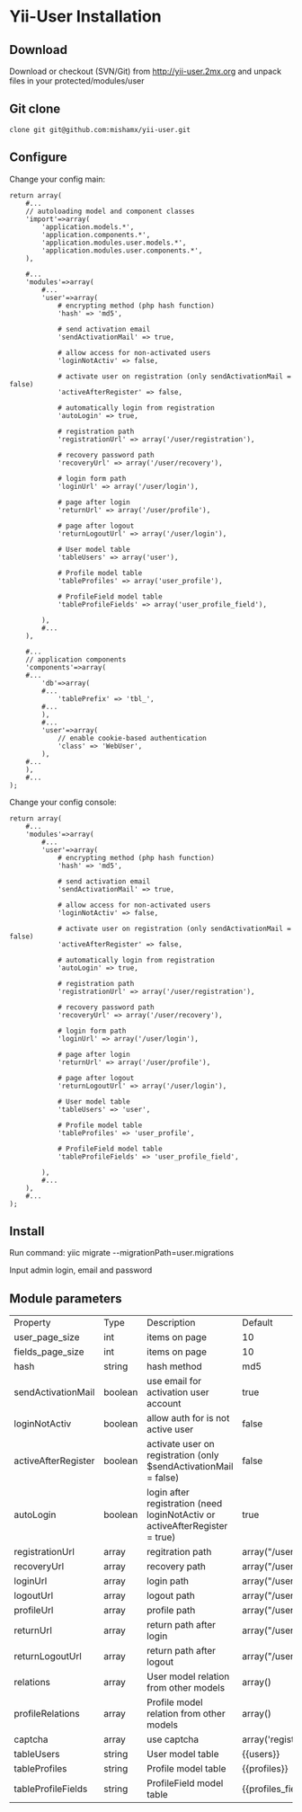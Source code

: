 Yii-User Installation
=====================

Download
--------

Download or checkout (SVN/Git) from http://yii-user.2mx.org and unpack files in your protected/modules/user

Git clone
---------

    clone git git@github.com:mishamx/yii-user.git

Configure
---------

Change your config main:

    return array(
        #...
        // autoloading model and component classes
        'import'=>array(
            'application.models.*',
            'application.components.*',
            'application.modules.user.models.*',
            'application.modules.user.components.*',
        ),

        #...
        'modules'=>array(
            #...
            'user'=>array(
                # encrypting method (php hash function)
                'hash' => 'md5',

                # send activation email
                'sendActivationMail' => true,

                # allow access for non-activated users
                'loginNotActiv' => false,

                # activate user on registration (only sendActivationMail = false)
                'activeAfterRegister' => false,

                # automatically login from registration
                'autoLogin' => true,

                # registration path
                'registrationUrl' => array('/user/registration'),

                # recovery password path
                'recoveryUrl' => array('/user/recovery'),

                # login form path
                'loginUrl' => array('/user/login'),

                # page after login
                'returnUrl' => array('/user/profile'),

                # page after logout
                'returnLogoutUrl' => array('/user/login'),

                # User model table
                'tableUsers' => array('user'),
                    
                # Profile model table
                'tableProfiles' => array('user_profile'),
                    
                # ProfileField model table
                'tableProfileFields' => array('user_profile_field'),

            ),
            #...
        ),

        #...
        // application components
        'components'=>array(
        #...
            'db'=>array(
            #...
                'tablePrefix' => 'tbl_',
            #...
            ),
            #...
            'user'=>array(
                // enable cookie-based authentication
                'class' => 'WebUser',
            ),
        #...
        ),
        #...
    );

Change your config console:

    return array(
        #...
        'modules'=>array(
            #...
            'user'=>array(
                # encrypting method (php hash function)
                'hash' => 'md5',

                # send activation email
                'sendActivationMail' => true,

                # allow access for non-activated users
                'loginNotActiv' => false,

                # activate user on registration (only sendActivationMail = false)
                'activeAfterRegister' => false,

                # automatically login from registration
                'autoLogin' => true,

                # registration path
                'registrationUrl' => array('/user/registration'),

                # recovery password path
                'recoveryUrl' => array('/user/recovery'),

                # login form path
                'loginUrl' => array('/user/login'),

                # page after login
                'returnUrl' => array('/user/profile'),

                # page after logout
                'returnLogoutUrl' => array('/user/login'),

                # User model table
                'tableUsers' => 'user',
                    
                # Profile model table
                'tableProfiles' => 'user_profile',
                    
                # ProfileField model table
                'tableProfileFields' => 'user_profile_field',

            ),
            #...
        ),
        #...
    );

Install
-------

Run command:
    yiic migrate --migrationPath=user.migrations

Input admin login, email and password

Module parameters
-----------------

<table><tbody><tr><td>Property</td><td>Type</td><td>Description</td><td>Default</td></tr> <tr><td>user_page_size</td><td>int</td><td>items on page</td><td>10</td></tr> <tr><td>fields_page_size</td><td>int</td><td>items on page</td><td>10</td></tr> <tr><td>hash</td><td>string</td><td>hash method</td><td>md5</td></tr> <tr><td>sendActivationMail</td><td>boolean</td><td>use email for activation user account</td><td>true</td></tr> <tr><td>loginNotActiv</td><td>boolean</td><td>allow auth for is not active user</td><td>false</td></tr> <tr><td>activeAfterRegister</td><td>boolean</td><td>activate user on registration (only $sendActivationMail = false)</td><td>false</td></tr> <tr><td>autoLogin</td><td>boolean</td><td>login after registration (need loginNotActiv or activeAfterRegister = true)</td><td>true</td></tr> <tr><td>registrationUrl</td><td>array</td><td>regitration path</td><td>array("/user/registration")</td></tr> <tr><td>recoveryUrl</td><td>array</td><td>recovery path</td><td>array("/user/recovery/recovery")</td></tr> <tr><td>loginUrl</td><td>array</td><td>login path</td><td>array("/user/login")</td></tr> <tr><td>logoutUrl</td><td>array</td><td>logout path</td><td>array("/user/logout")</td></tr> <tr><td>profileUrl</td><td>array</td><td>profile path</td><td>array("/user/profile")</td></tr> <tr><td>returnUrl</td><td>array</td><td>return path after login</td><td>array("/user/profile")</td></tr> <tr><td>returnLogoutUrl</td><td>array</td><td>return path after logout</td><td>array("/user/login")</td></tr> <tr><td>relations</td><td>array</td><td>User model relation from other models</td><td>array()</td></tr> <tr><td>profileRelations</td><td>array</td><td>Profile model relation from other models</td><td>array()</td></tr> <tr><td>captcha</td><td>array</td><td>use captcha</td><td>array('registration'=&gt;true)</td></tr> <tr><td>tableUsers</td><td>string</td><td>User model table</td><td>{{users}}</td></tr> <tr><td>tableProfiles</td><td>string</td><td>Profile model table</td><td>{{profiles}}</td></tr> <tr><td>tableProfileFields</td><td>string</td><td>ProfileField model table</td><td>{{profiles_fields}}</td></tr> </tbody></table>
